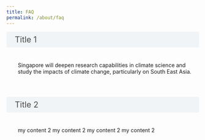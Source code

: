 ```yaml
---
title: FAQ
permalink: /about/faq
---
```

<style>

input {
	display: none;
}
label {
	display: block;
	padding: 8px 22px;
	margin: 0 0 5px 0;
	cursor: pointor;
	background: #F0F4F6;
	border-radius: 3px;
	color: #484848;
	transition: ease .5s;
	font-size: 1.5em;
}

label:hover {
	background: #4a96b0;
	color: #FFF;
}

.accordion-content {
	/* background: #E2E5F6; */
	padding: 10px 0px 30px 30px;
	/* border: 1px solid #484848; */
	margin: 0 0 1px 0;
	border-radius: 3px;
}

input + label + .accordion-content {
	display: none;
}

input:checked + label + .accordion-content {
	display: none;
}

input:checked + label + .accordion-content {
	display: block;
}

</style>
<!-- End of accordion -->


<body>

<input type="checkbox" id="title1"  /><label for="title1">Title 1</label>
<div class="accordion-content">
	<p>Singapore will deepen research capabilities in climate science and study the impacts of climate change, particularly on South East Asia.</p>
</div>

<input type="checkbox" id="title2"  /><label for="title2">Title 2</label>
<div class="accordion-content"><i class="sgds-icon sgds-icon-chevron-down"></i>
	<p>my content 2 my content 2 my content 2 my content 2</p>
</div>

</body>
